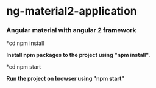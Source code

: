 # ng-material2-application
### Angular material with angular 2 framework

*cd npm install

**Install npm packages to the project using "npm install".**


*cd npm start

**Run the project on browser using "npm start"**

